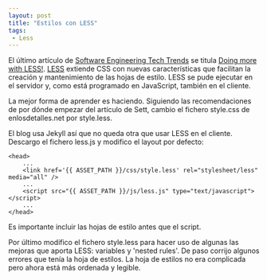 ```yaml
---
layout: post
title: "Estilos con LESS"
tags:
 - Less
---
```


El último artículo de [Software Engineering Tech Trends](http://www.ociweb.com/sett/) se titula [Doing more with LESS!](http://sett.ociweb.com/sett/settMar2013.html). [LESS](http://lesscss.org/) extiende CSS con nuevas características que facilitan la creación y mantenimiento de las hojas de estilo. LESS se pude ejecutar en el servidor y, como está programado en JavaScript, también en el cliente.

La mejor forma de aprender es haciendo. Siguiendo las recomendaciones de por dónde empezar del artículo de Sett, cambio el fichero style.css de enlosdetalles.net por style.less.

El blog usa Jekyll así que no queda otra que usar LESS en el cliente. Descargo el fichero less.js y modifico el layout por defecto:
 
	<head>
		...
		<link href='{{ ASSET_PATH }}/css/style.less' rel="stylesheet/less" media="all" />
		...
		<script src="{{ ASSET_PATH }}/js/less.js" type="text/javascript"></script>
		...
	</head>

Es importante incluir las hojas de estilo antes que el script.

Por último modifico el fichero style.less para hacer uso de algunas las mejoras que aporta LESS: variables y 'nested rules'. De paso corrijo algunos errores que tenía la hoja de estilos. La hoja de estilos no era complicada pero ahora está más ordenada y legible.


